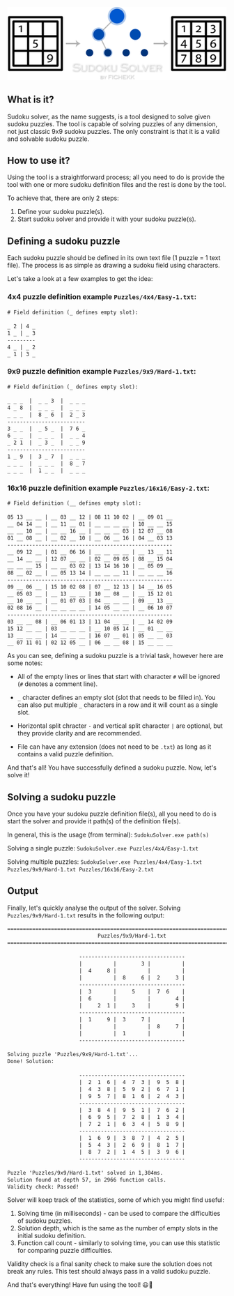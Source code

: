 ![](Documentation/Header-2.png)

## What is it?
Sudoku solver, as the name suggests, is a tool designed to solve given sudoku puzzles.
The tool is capable of solving puzzles of any dimension, not just classic 9x9 sudoku puzzles.
The only constraint is that it is a valid and solvable sudoku puzzle. 


## How to use it?
Using the tool is a straightforward process; all you need to do is provide the tool with one or more sudoku definition files and the rest is done by the tool.

To achieve that, there are only 2 steps:

1. Define your sudoku puzzle(s).
2. Start sudoku solver and provide it with your sudoku puzzle(s).


## Defining a sudoku puzzle
Each sudoku puzzle should be defined in its own text file (1 puzzle = 1 text file).
The process is as simple as drawing a sudoku field using characters.

Let's take a look at a few examples to get the idea:

### 4x4 puzzle definition example `Puzzles/4x4/Easy-1.txt`:

```
# Field definition (_ defines empty slot):

_ 2 | 4 _
1 _ | _ 3
---------
4 _ | _ 2
_ 1 | 3 _
```

### 9x9 puzzle definition example `Puzzles/9x9/Hard-1.txt`:

```
# Field definition (_ defines empty slot):

_ _ _  |  _ _ 3  |  _ _ _
4 _ 8  |  _ _ _  |  _ _ _
_ _ _  |  8 _ 6  |  2 _ 3
-------------------------
3 _ _  |  _ 5 _  |  7 6 _
6 _ _  |  _ _ _  |  _ _ 4
_ 2 1  |  _ 3 _  |  _ _ 9
-------------------------
1 _ 9  |  3 _ 7  |  _ _ _
_ _ _  |  _ _ _  |  8 _ 7
_ _ _  |  1 _ _  |  _ _ _
```

### 16x16 puzzle definition example `Puzzles/16x16/Easy-2.txt`:

```
# Field definition (__ defines empty slot):

05 13 __ __ | __ 03 __ 12 | 08 11 10 02 | __ 09 01 __
__ 04 14 __ | __ 11 __ 01 | __ __ __ __ | 10 __ __ 15
__ __ 10 __ | __ __ 16 __ | __ __ __ 03 | 12 07 __ 08
01 __ 08 __ | __ 02 __ 10 | __ 06 __ 16 | 04 __ 03 13
-----------------------------------------------------
__ 09 12 __ | 01 __ 06 16 | __ __ __ __ | __ 13 __ 11
__ 14 __ __ | 12 07 __ __ | 02 __ 09 05 | 08 __ 15 04
__ __ __ 15 | __ __ 03 02 | 13 14 16 10 | __ 05 09 __
08 __ 02 __ | __ 05 13 14 | __ __ __ 11 | __ __ __ 16
-----------------------------------------------------
09 __ 06 __ | 15 10 02 08 | 07 __ 12 13 | 14 __ 16 05
__ 05 03 __ | __ 13 __ __ | 10 __ 08 __ | __ 15 12 01
__ 10 __ __ | __ 01 07 03 | 04 __ __ __ | 09 __ 13 __
02 08 16 __ | __ __ __ __ | 14 05 __ __ | __ 06 10 07
-----------------------------------------------------
03 __ __ 08 | __ 06 01 13 | 11 04 __ __ | __ 14 02 09
15 12 __ __ | 03 __ __ __ | __ 10 05 14 | __ 01 __ __
13 __ __ __ | 14 __ __ __ | 16 07 __ 01 | 05 __ __ 03
__ 07 11 01 | 02 12 05 __ | 06 __ __ 08 | 15 __ __ __
```

As you can see, defining a sudoku puzzle is a trivial task, however here are some notes:

* All of the empty lines or lines that start with character `#` will be ignored (`#` denotes a comment line). 

* `_` character defines an empty slot (slot that needs to be filled in). You can also put multiple `_` characters in a row and it will count as a single slot.

* Horizontal split chracter `-` and vertical split character `|` are optional, but they provide clarity and are recommended.

* File can have any extension (does not need to be `.txt`) as long as it contains a valid puzzle definition.

And that's all! You have successfully defined a sudoku puzzle. Now, let's solve it!


## Solving a sudoku puzzle
Once you have your sudoku puzzle definition file(s), all you need to do is start the solver and provide it path(s) of the definition file(s).

In general, this is the usage (from terminal): `SudokuSolver.exe path(s)`

Solving a single puzzle: `SudokuSolver.exe Puzzles/4x4/Easy-1.txt`

Solving multiple puzzles: `SudokuSolver.exe Puzzles/4x4/Easy-1.txt Puzzles/9x9/Hard-1.txt Puzzles/16x16/Easy-2.txt`


## Output
Finally, let's quickly analyse the output of the solver. Solving `Puzzles/9x9/Hard-1.txt` results in the following output:

```
================================================================================
                             Puzzles/9x9/Hard-1.txt
================================================================================

                       ----------------------------------
                       |          |        3 |          |
                       |  4     8 |          |          |
                       |          |  8     6 |  2     3 |
                       ----------------------------------
                       |  3       |     5    |  7  6    |
                       |  6       |          |        4 |
                       |     2  1 |     3    |        9 |
                       ----------------------------------
                       |  1     9 |  3     7 |          |
                       |          |          |  8     7 |
                       |          |  1       |          |
                       ----------------------------------

Solving puzzle 'Puzzles/9x9/Hard-1.txt'...
Done! Solution:

                       ----------------------------------
                       |  2  1  6 |  4  7  3 |  9  5  8 |
                       |  4  3  8 |  5  9  2 |  6  7  1 |
                       |  9  5  7 |  8  1  6 |  2  4  3 |
                       ----------------------------------
                       |  3  8  4 |  9  5  1 |  7  6  2 |
                       |  6  9  5 |  7  2  8 |  1  3  4 |
                       |  7  2  1 |  6  3  4 |  5  8  9 |
                       ----------------------------------
                       |  1  6  9 |  3  8  7 |  4  2  5 |
                       |  5  4  3 |  2  6  9 |  8  1  7 |
                       |  8  7  2 |  1  4  5 |  3  9  6 |
                       ----------------------------------

Puzzle 'Puzzles/9x9/Hard-1.txt' solved in 1,304ms.
Solution found at depth 57, in 2966 function calls.
Validity check: Passed!
```

Solver will keep track of the statistics, some of which you might find useful:
1. Solving time (in milliseconds) - can be used to compare the difficulties of sudoku puzzles.
2. Solution depth, which is the same as the number of empty slots in the initial sudoku definition.
3. Function call count - similarly to solving time, you can use this statistic for comparing puzzle difficulties.

Validity check is a final sanity check to make sure the solution does not break any rules. This test should always pass in a valid sudoku puzzle.



And that's everything! Have fun using the tool! 😃🧩
